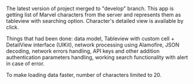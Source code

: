 The latest version of project merged to "develop" branch.
This app is getting list of Marvel characters from the server and represents them as tableview with searching option. Character's detailed view is available by click.

Things that had been done: data model, Tableview with custom cell + DetailView interface (UIKit), network processing using Alamofire, JSON decoding, network errors handling, API keys and other addition authentication parameters handling, working search functionality with alert in case of error.

To make loading data faster, number of characters limited to 20.

